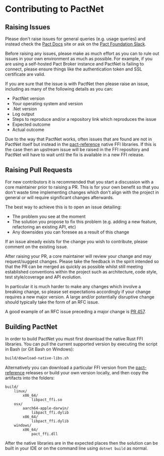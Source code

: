 Contributing to PactNet
=======================

Raising Issues
--------------

Please don't raise issues for general queries (e.g. usage queries) and instead check the [Pact Docs] site or ask on the [Pact Foundation Slack].

Before raising any issues, please make as much effort as you can to rule out issues in your own environment as much as possible.
For example, if you are using a self-hosted Pact Broker instance and PactNet is failing to connect, please ensure things like the
authentication token and SSL certificate are valid.

If you are sure that the issue is with PactNet then please raise an issue, including as many of the following details as you can:

- PactNet version
- Your operating system and version
- .Net version
- Log output
- Steps to reproduce and/or a repository link which reproduces the issue
- Expected outcome
- Actual outcome

Due to the way that PactNet works, often issues that are found are not in PactNet itself but instead in the [pact-reference]
native FFI libraries. If this is the case then an upstream issue will be raised in the FFI repository and PactNet will have to
wait until the fix is available in a new FFI release.

Raising Pull Requests
---------------------

For new contributors it is recommended that you start a discussion with a core maintainer prior to raising a PR. This
is for your own benefit so that you don't waste time implementing changes which don't align with the project in general
or will require significant changes afterwards.

The best way to achieve this is to open an issue detailing:

- The problem you see at the moment
- The solution you propose to fix this problem (e.g. adding a new feature, refactoring an existing API, etc)
- Any downsides you can foresee as a result of this change

If an issue already exists for the change you wish to contribute, please comment on the existing issue.

After raising your PR, a core maintainer will review your change and may request/suggest changes. Please take the
feedback in the spirit intended so that the PR can be merged as quickly as possible whilst still meeting established
conventions within the project such as architecture, code style, test style/coverage and API evolution.

In particular it is much harder to make any changes which involve a breaking change, so please set expectations accordingly
if your change requires a new major version. A large and/or potentially disruptive change should typically take the form of
an RFC issue.

A good example of an RFC issue preceding a major change is [PR 457].

Building PactNet
----------------

In order to build PactNet you must first download the native Rust FFI libraries. You can pull the current supported
version by executing the script in Bash (or Git Bash on Windows):

```bash
build/download-native-libs.sh
```

Alternatively you can download a particular FFI version from the [pact-reference] releases or build your own version
locally, and then copy the artifacts into the folders:

```
build/
    linux/
        x86_64/
            libpact_ffi.so
    osx/
        aarch64-apple-darwin/
            libpact_ffi.dylib
        x86_64/
            libpact_ffi.dylib
    windows/
        x86_64/
            pact_ffi.dll
```

After the native libraries are in the expected places then the solution can be built in your IDE or on the command
line using `dotnet build` as normal.

[pact-reference]: https://github.com/pact-foundation/pact-reference/releases
[Pact Docs]: https://docs.pact.io/
[Pact Foundation Slack]: https://pact-foundation.slack.com/
[PR 457]: https://github.com/pact-foundation/pact-net/issues/457
